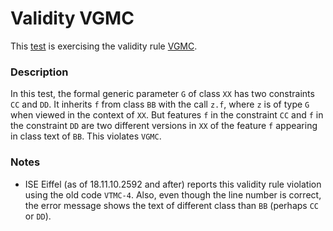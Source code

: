 # Validity VGMC

This [test](.) is exercising the validity rule [VGMC](../Readme.md).

### Description

In this test, the formal generic parameter `G` of class `XX` has two constraints `CC` and `DD`. It inherits `f` from class `BB` with the call `z.f`, where `z` is of type `G` when viewed in the context of `XX`. But features `f` in the constraint `CC` and `f` in the constraint `DD` are two different versions in `XX` of the feature `f` appearing in class text of `BB`. This violates `VGMC`.

### Notes

* ISE Eiffel (as of 18.11.10.2592 and after) reports this validity rule violation using the old code `VTMC-4`. Also, even though the line number is correct, the error message shows the text of different class than `BB` (perhaps `CC` or `DD`).
